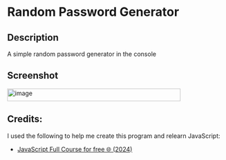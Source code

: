 # Random Password Generator

## Description
A simple random password generator in the console

## Screenshot
<img width="401" height="29" alt="image" src="https://github.com/user-attachments/assets/37789b6c-092f-4a1f-9fd8-f0cb6cedee22" />

## Credits:
I used the following to help me create this program and relearn JavaScript:
* [JavaScript Full Course for free 🌐 (2024)](https://www.youtube.com/watch?v=lfmg-EJ8gm4)

